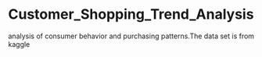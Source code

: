 # Customer_Shopping_Trend_Analysis
analysis of consumer behavior and purchasing patterns.The data set is from kaggle

